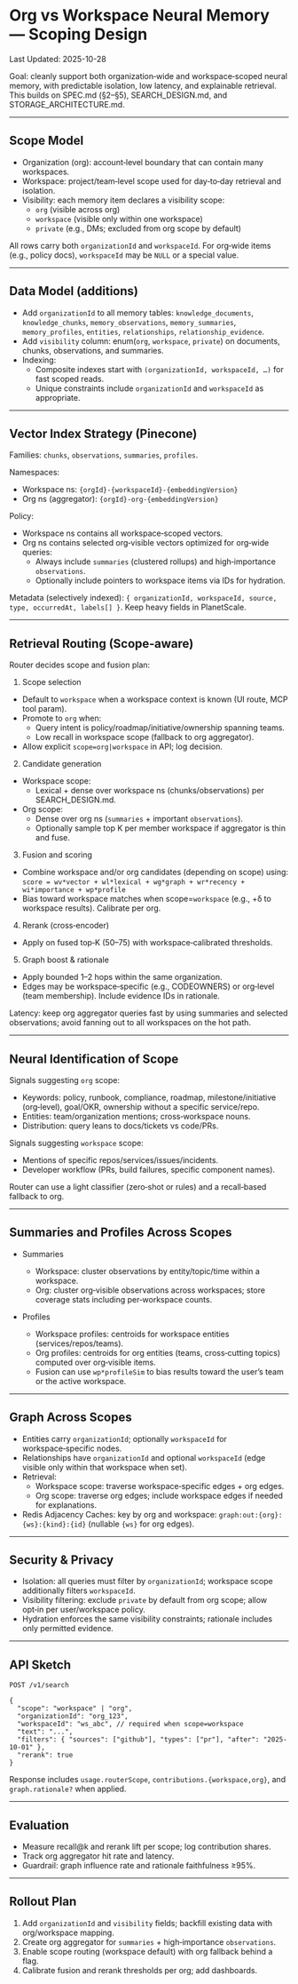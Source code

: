 # Org vs Workspace Neural Memory — Scoping Design

Last Updated: 2025-10-28

Goal: cleanly support both organization‑wide and workspace‑scoped neural memory, with predictable isolation, low latency, and explainable retrieval. This builds on SPEC.md (§2–§5), SEARCH_DESIGN.md, and STORAGE_ARCHITECTURE.md.

---

## Scope Model

- Organization (org): account‑level boundary that can contain many workspaces.
- Workspace: project/team‑level scope used for day‑to‑day retrieval and isolation.
- Visibility: each memory item declares a visibility scope:
  - `org` (visible across org)
  - `workspace` (visible only within one workspace)
  - `private` (e.g., DMs; excluded from org scope by default)

All rows carry both `organizationId` and `workspaceId`. For org‑wide items (e.g., policy docs), `workspaceId` may be `NULL` or a special value.

---

## Data Model (additions)

- Add `organizationId` to all memory tables: `knowledge_documents`, `knowledge_chunks`, `memory_observations`, `memory_summaries`, `memory_profiles`, `entities`, `relationships`, `relationship_evidence`.
- Add `visibility` column: enum(`org`, `workspace`, `private`) on documents, chunks, observations, and summaries.
- Indexing:
  - Composite indexes start with `(organizationId, workspaceId, …)` for fast scoped reads.
  - Unique constraints include `organizationId` and `workspaceId` as appropriate.

---

## Vector Index Strategy (Pinecone)

Families: `chunks`, `observations`, `summaries`, `profiles`.

Namespaces:
- Workspace ns: `{orgId}-{workspaceId}-{embeddingVersion}`
- Org ns (aggregator): `{orgId}-org-{embeddingVersion}`

Policy:
- Workspace ns contains all workspace‑scoped vectors.
- Org ns contains selected org‑visible vectors optimized for org‑wide queries:
  - Always include `summaries` (clustered rollups) and high‑importance `observations`.
  - Optionally include pointers to workspace items via IDs for hydration.

Metadata (selectively indexed): `{ organizationId, workspaceId, source, type, occurredAt, labels[] }`. Keep heavy fields in PlanetScale.

---

## Retrieval Routing (Scope‑aware)

Router decides scope and fusion plan:

1) Scope selection
- Default to `workspace` when a workspace context is known (UI route, MCP tool param).
- Promote to `org` when:
  - Query intent is policy/roadmap/initiative/ownership spanning teams.
  - Low recall in workspace scope (fallback to org aggregator).
- Allow explicit `scope=org|workspace` in API; log decision.

2) Candidate generation
- Workspace scope:
  - Lexical + dense over workspace ns (chunks/observations) per SEARCH_DESIGN.md.
- Org scope:
  - Dense over org ns (`summaries` + important `observations`).
  - Optionally sample top K per member workspace if aggregator is thin and fuse.

3) Fusion and scoring
- Combine workspace and/or org candidates (depending on scope) using:
  `score = wv*vector + wl*lexical + wg*graph + wr*recency + wi*importance + wp*profile`
- Bias toward workspace matches when scope=`workspace` (e.g., +δ to workspace results). Calibrate per org.

4) Rerank (cross‑encoder)
- Apply on fused top‑K (50–75) with workspace‑calibrated thresholds.

5) Graph boost & rationale
- Apply bounded 1–2 hops within the same organization.
- Edges may be workspace‑specific (e.g., CODEOWNERS) or org‑level (team membership). Include evidence IDs in rationale.

Latency: keep org aggregator queries fast by using summaries and selected observations; avoid fanning out to all workspaces on the hot path.

---

## Neural Identification of Scope

Signals suggesting `org` scope:
- Keywords: policy, runbook, compliance, roadmap, milestone/initiative (org‑level), goal/OKR, ownership without a specific service/repo.
- Entities: team/organization mentions; cross‑workspace nouns.
- Distribution: query leans to docs/tickets vs code/PRs.

Signals suggesting `workspace` scope:
- Mentions of specific repos/services/issues/incidents.
- Developer workflow (PRs, build failures, specific component names).

Router can use a light classifier (zero‑shot or rules) and a recall‑based fallback to org.

---

## Summaries and Profiles Across Scopes

- Summaries
  - Workspace: cluster observations by entity/topic/time within a workspace.
  - Org: cluster org‑visible observations across workspaces; store coverage stats including per‑workspace counts.

- Profiles
  - Workspace profiles: centroids for workspace entities (services/repos/teams).
  - Org profiles: centroids for org entities (teams, cross‑cutting topics) computed over org‑visible items.
  - Fusion can use `wp*profileSim` to bias results toward the user’s team or the active workspace.

---

## Graph Across Scopes

- Entities carry `organizationId`; optionally `workspaceId` for workspace‑specific nodes.
- Relationships have `organizationId` and optional `workspaceId` (edge visible only within that workspace when set).
- Retrieval:
  - Workspace scope: traverse workspace‑specific edges + org edges.
  - Org scope: traverse org edges; include workspace edges if needed for explanations.
- Redis Adjacency Caches: key by org and workspace: `graph:out:{org}:{ws}:{kind}:{id}` (nullable `{ws}` for org edges).

---

## Security & Privacy

- Isolation: all queries must filter by `organizationId`; workspace scope additionally filters `workspaceId`.
- Visibility filtering: exclude `private` by default from org scope; allow opt‑in per user/workspace policy.
- Hydration enforces the same visibility constraints; rationale includes only permitted evidence.

---

## API Sketch

`POST /v1/search`
```jsonc
{
  "scope": "workspace" | "org",
  "organizationId": "org_123",
  "workspaceId": "ws_abc", // required when scope=workspace
  "text": "...",
  "filters": { "sources": ["github"], "types": ["pr"], "after": "2025-10-01" },
  "rerank": true
}
```
Response includes `usage.routerScope`, `contributions.{workspace,org}`, and `graph.rationale?` when applied.

---

## Evaluation

- Measure recall@k and rerank lift per scope; log contribution shares.
- Track org aggregator hit rate and latency.
- Guardrail: graph influence rate and rationale faithfulness ≥95%.

---

## Rollout Plan

1) Add `organizationId` and `visibility` fields; backfill existing data with org/workspace mapping.
2) Create org aggregator for `summaries` + high‑importance `observations`.
3) Enable scope routing (workspace default) with org fallback behind a flag.
4) Calibrate fusion and rerank thresholds per org; add dashboards.

